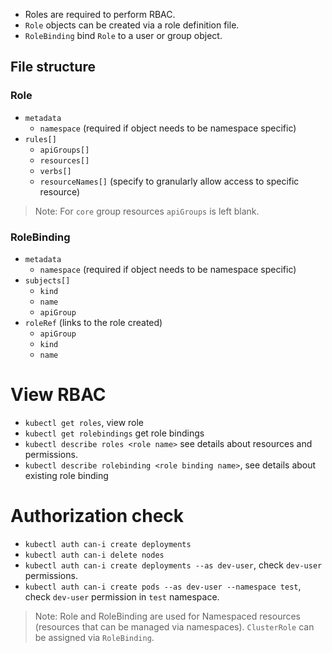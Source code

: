 - Roles are required to perform RBAC.
- `Role` objects can be created via a role definition file.
- `RoleBinding` bind `Role` to a user or group object.
## File structure
### Role
- `metadata`
	- `namespace` (required if object needs to be namespace specific)
- `rules[]`
	- `apiGroups[]`
	- `resources[]`
	- `verbs[]`
	- `resourceNames[]` (specify to granularly allow access to specific resource)
> Note: For `core` group resources `apiGroups` is left blank.
### RoleBinding
- `metadata`
	- `namespace` (required if object needs to be namespace specific)
- `subjects[]`
	- `kind`
	- `name`
	- `apiGroup`
- `roleRef` (links to the role created)
	- `apiGroup`
	- `kind`
	- `name`
# View RBAC
- `kubectl get roles`, view role
- `kubectl get rolebindings` get role bindings
- `kubectl describe roles <role name>` see details about resources and permissions.
- `kubectl describe rolebinding <role binding name>`, see details about existing role binding
# Authorization check
- `kubectl auth can-i create deployments`
- `kubectl auth can-i delete nodes`
- `kubectl auth can-i create deployments --as dev-user`, check `dev-user` permissions.
- `kubectl auth can-i create pods --as dev-user --namespace test`, check `dev-user` permission in `test` namespace.

> Note: Role and RoleBinding are used for Namespaced resources (resources that can be managed via namespaces). `ClusterRole` can be assigned via `RoleBinding`.